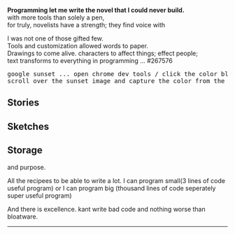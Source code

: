 
<b>Programming let me write the novel that I could never build.</b>
<br>with more tools than solely a pen,
<br>for truly, novelists have a strength; they find voice with 

I was not one of those gifted few.
<br>Tools and customization allowed words to paper. 
<br>Drawings to come alive. characters to affect things; effect people;
<br>text transforms to everything in programming ... #267576
<pre>google sunset ... open chrome dev tools / click the color blob.
scroll over the sunset image and capture the color from the copyright.</pre>

## Stories 
## Sketches
## Storage
and purpose.

All the recipees to be able to write a lot. 
I can program small(3 lines of code useful program) or I can program big (thousand lines of code seperately super useful program)

And there is excellence. kant write bad code and nothing worse than bloatware.

************************************** * 
